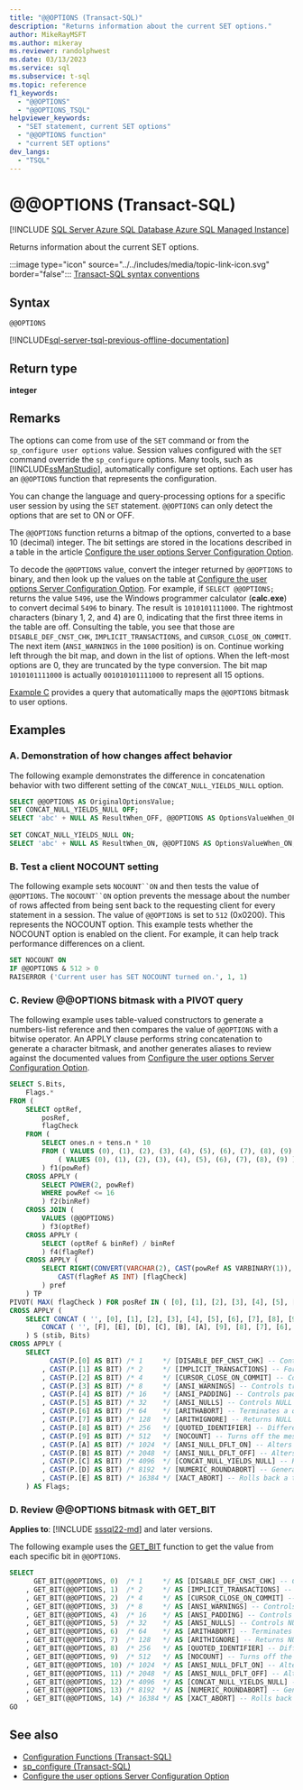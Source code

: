 ```yaml
---
title: "@@OPTIONS (Transact-SQL)"
description: "Returns information about the current SET options."
author: MikeRayMSFT
ms.author: mikeray
ms.reviewer: randolphwest
ms.date: 03/13/2023
ms.service: sql
ms.subservice: t-sql
ms.topic: reference
f1_keywords:
  - "@@OPTIONS"
  - "@@OPTIONS_TSQL"
helpviewer_keywords:
  - "SET statement, current SET options"
  - "@@OPTIONS function"
  - "current SET options"
dev_langs:
  - "TSQL"
---
```

# @@OPTIONS (Transact-SQL)

[!INCLUDE [SQL Server Azure SQL Database Azure SQL Managed Instance](../../includes/applies-to-version/sql-asdb-asdbmi.md)]

Returns information about the current SET options.

:::image type="icon" source="../../includes/media/topic-link-icon.svg" border="false"::: [Transact-SQL syntax conventions](../../t-sql/language-elements/transact-sql-syntax-conventions-transact-sql.md)

## Syntax

```syntaxsql
@@OPTIONS
```

[!INCLUDE[sql-server-tsql-previous-offline-documentation](../../includes/sql-server-tsql-previous-offline-documentation.md)]

## Return type

**integer**

## Remarks

The options can come from use of the `SET` command or from the `sp_configure user options` value. Session values configured with the `SET` command override the `sp_configure` options. Many tools, such as [!INCLUDE[ssManStudio](../../includes/ssmanstudio-md.md)], automatically configure set options. Each user has an `@@OPTIONS` function that represents the configuration.

You can change the language and query-processing options for a specific user session by using the `SET` statement. `@@OPTIONS` can only detect the options that are set to ON or OFF.

The `@@OPTIONS` function returns a bitmap of the options, converted to a base 10 (decimal) integer. The bit settings are stored in the locations described in a table in the article [Configure the user options Server Configuration Option](../../database-engine/configure-windows/configure-the-user-options-server-configuration-option.md).

To decode the `@@OPTIONS` value, convert the integer returned by `@@OPTIONS` to binary, and then look up the values on the table at [Configure the user options Server Configuration Option](../../database-engine/configure-windows/configure-the-user-options-server-configuration-option.md). For example, if `SELECT @@OPTIONS;` returns the value `5496`, use the Windows programmer calculator (**calc.exe**) to convert decimal `5496` to binary. The result is `1010101111000`. The rightmost characters (binary 1, 2, and 4) are 0, indicating that the first three items in the table are off. Consulting the table, you see that those are `DISABLE_DEF_CNST_CHK`, `IMPLICIT_TRANSACTIONS`, and `CURSOR_CLOSE_ON_COMMIT`. The next item (`ANSI_WARNINGS` in the `1000` position) is on. Continue working left through the bit map, and down in the list of options. When the left-most options are 0, they are truncated by the type conversion. The bit map `1010101111000` is actually `001010101111000` to represent all 15 options.

[Example C](#c-review-options-bitmask-with-a-pivot-query) provides a query that automatically maps the `@@OPTIONS` bitmask to user options.

## Examples

### A. Demonstration of how changes affect behavior

The following example demonstrates the difference in concatenation behavior with two different setting of the `CONCAT_NULL_YIELDS_NULL` option.

```sql
SELECT @@OPTIONS AS OriginalOptionsValue;
SET CONCAT_NULL_YIELDS_NULL OFF;
SELECT 'abc' + NULL AS ResultWhen_OFF, @@OPTIONS AS OptionsValueWhen_OFF;
  
SET CONCAT_NULL_YIELDS_NULL ON;
SELECT 'abc' + NULL AS ResultWhen_ON, @@OPTIONS AS OptionsValueWhen_ON;
```

### B. Test a client NOCOUNT setting

The following example sets `NOCOUNT``ON` and then tests the value of `@@OPTIONS`. The `NOCOUNT``ON` option prevents the message about the number of rows affected from being sent back to the requesting client for every statement in a session. The value of `@@OPTIONS` is set to `512` (0x0200). This represents the NOCOUNT option. This example tests whether the NOCOUNT option is enabled on the client. For example, it can help track performance differences on a client.

```sql
SET NOCOUNT ON
IF @@OPTIONS & 512 > 0
RAISERROR ('Current user has SET NOCOUNT turned on.', 1, 1)
```

### C. Review @@OPTIONS bitmask with a PIVOT query

The following example uses table-valued constructors to generate a numbers-list reference and then compares the value of `@@OPTIONS` with a bitwise operator. An APPLY clause performs string concatenation to generate a character bitmask, and another generates aliases to review against the documented values from [Configure the user options Server Configuration Option](../../database-engine/configure-windows/configure-the-user-options-server-configuration-option.md).

```sql
SELECT S.Bits,
    Flags.*
FROM (
    SELECT optRef,
        posRef,
        flagCheck
    FROM (
        SELECT ones.n + tens.n * 10
        FROM ( VALUES (0), (1), (2), (3), (4), (5), (6), (7), (8), (9) ) ones(n),
            ( VALUES (0), (1), (2), (3), (4), (5), (6), (7), (8), (9) ) tens(n)
        ) f1(powRef)
    CROSS APPLY (
        SELECT POWER(2, powRef)
        WHERE powRef <= 16
        ) f2(binRef)
    CROSS JOIN (
        VALUES (@@OPTIONS)
        ) f3(optRef)
    CROSS APPLY (
        SELECT (optRef & binRef) / binRef
        ) f4(flagRef)
    CROSS APPLY (
        SELECT RIGHT(CONVERT(VARCHAR(2), CAST(powRef AS VARBINARY(1)), 2), 1) [posRef],
            CAST(flagRef AS INT) [flagCheck]
        ) pref
    ) TP
PIVOT( MAX( flagCheck ) FOR posRef IN ( [0], [1], [2], [3], [4], [5], [6], [7], [8], [9], [A], [B], [C], [D], [E], [F] )) P
CROSS APPLY (
    SELECT CONCAT ( '', [0], [1], [2], [3], [4], [5], [6], [7], [8], [9], [A], [B], [C], [D], [E], [F] ),
        CONCAT ( '', [F], [E], [D], [C], [B], [A], [9], [8], [7], [6], [5], [4], [3], [2], [1], [0] )
    ) S (stib, Bits)
CROSS APPLY (
    SELECT
          CAST(P.[0] AS BIT) /* 1     */ [DISABLE_DEF_CNST_CHK] -- Controls interim or deferred constraint checking.
        , CAST(P.[1] AS BIT) /* 2     */ [IMPLICIT_TRANSACTIONS] -- For dblib network library connections, controls whether a transaction is started implicitly when a statement is executed. The IMPLICIT_TRANSACTIONS setting has no effect on ODBC or OLEDB connections.
        , CAST(P.[2] AS BIT) /* 4     */ [CURSOR_CLOSE_ON_COMMIT] -- Controls behavior of cursors after a commit operation has been performed.
        , CAST(P.[3] AS BIT) /* 8     */ [ANSI_WARNINGS] -- Controls truncation and NULL in aggregate warnings.
        , CAST(P.[4] AS BIT) /* 16    */ [ANSI_PADDING] -- Controls padding of fixed-length variables.
        , CAST(P.[5] AS BIT) /* 32    */ [ANSI_NULLS] -- Controls NULL handling when using equality operators.
        , CAST(P.[6] AS BIT) /* 64    */ [ARITHABORT] -- Terminates a query when an overflow or divide-by-zero error occurs during query execution.
        , CAST(P.[7] AS BIT) /* 128   */ [ARITHIGNORE] -- Returns NULL when an overflow or divide-by-zero error occurs during a query.
        , CAST(P.[8] AS BIT) /* 256   */ [QUOTED_IDENTIFIER] -- Differentiates between single and double quotation marks when evaluating an expression.
        , CAST(P.[9] AS BIT) /* 512   */ [NOCOUNT] -- Turns off the message returned at the end of each statement that states how many rows were affected.
        , CAST(P.[A] AS BIT) /* 1024  */ [ANSI_NULL_DFLT_ON] -- Alters the session's behavior to use ANSI compatibility for nullability. New columns defined without explicit nullability are defined to allow nulls.
        , CAST(P.[B] AS BIT) /* 2048  */ [ANSI_NULL_DFLT_OFF] -- Alters the session's behavior not to use ANSI compatibility for nullability. New columns defined without explicit nullability do not allow nulls.
        , CAST(P.[C] AS BIT) /* 4096  */ [CONCAT_NULL_YIELDS_NULL] -- Returns NULL when concatenating a NULL value with a string.
        , CAST(P.[D] AS BIT) /* 8192  */ [NUMERIC_ROUNDABORT] -- Generates an error when a loss of precision occurs in an expression.
        , CAST(P.[E] AS BIT) /* 16384 */ [XACT_ABORT] -- Rolls back a transaction if a Transact-SQL statement raises a run-time error.*/
    ) AS Flags;
```

### D. Review @@OPTIONS bitmask with GET_BIT

**Applies to**: [!INCLUDE [sssql22-md](../../includes/sssql22-md.md)] and later versions.

The following example uses the [GET_BIT](get-bit-transact-sql.md) function to get the value from each specific bit in `@@OPTIONS`.

```sql
SELECT
      GET_BIT(@@OPTIONS, 0)  /* 1     */ AS [DISABLE_DEF_CNST_CHK] -- Controls interim or deferred constraint checking.
    , GET_BIT(@@OPTIONS, 1)  /* 2     */ AS [IMPLICIT_TRANSACTIONS] -- For dblib network library connections, controls whether a transaction is started implicitly when a statement is executed. The IMPLICIT_TRANSACTIONS setting has no effect on ODBC or OLEDB connections.
    , GET_BIT(@@OPTIONS, 2)  /* 4     */ AS [CURSOR_CLOSE_ON_COMMIT] -- Controls behavior of cursors after a commit operation has been performed.
    , GET_BIT(@@OPTIONS, 3)  /* 8     */ AS [ANSI_WARNINGS] -- Controls truncation and NULL in aggregate warnings.
    , GET_BIT(@@OPTIONS, 4)  /* 16    */ AS [ANSI_PADDING] -- Controls padding of fixed-length variables.
    , GET_BIT(@@OPTIONS, 5)  /* 32    */ AS [ANSI_NULLS] -- Controls NULL handling when using equality operators.
    , GET_BIT(@@OPTIONS, 6)  /* 64    */ AS [ARITHABORT] -- Terminates a query when an overflow or divide-by-zero error occurs during query execution.
    , GET_BIT(@@OPTIONS, 7)  /* 128   */ AS [ARITHIGNORE] -- Returns NULL when an overflow or divide-by-zero error occurs during a query.
    , GET_BIT(@@OPTIONS, 8)  /* 256   */ AS [QUOTED_IDENTIFIER] -- Differentiates between single and double quotation marks when evaluating an expression.
    , GET_BIT(@@OPTIONS, 9)  /* 512   */ AS [NOCOUNT] -- Turns off the message returned at the end of each statement that states how many rows were affected.
    , GET_BIT(@@OPTIONS, 10) /* 1024  */ AS [ANSI_NULL_DFLT_ON] -- Alters the session's behavior to use ANSI compatibility for nullability. New columns defined without explicit nullability are defined to allow nulls.
    , GET_BIT(@@OPTIONS, 11) /* 2048  */ AS [ANSI_NULL_DFLT_OFF] -- Alters the session's behavior not to use ANSI compatibility for nullability. New columns defined without explicit nullability do not allow nulls.
    , GET_BIT(@@OPTIONS, 12) /* 4096  */ AS [CONCAT_NULL_YIELDS_NULL] -- Returns NULL when concatenating a NULL value with a string.
    , GET_BIT(@@OPTIONS, 13) /* 8192  */ AS [NUMERIC_ROUNDABORT] -- Generates an error when a loss of precision occurs in an expression.
    , GET_BIT(@@OPTIONS, 14) /* 16384 */ AS [XACT_ABORT] -- Rolls back a transaction if a Transact-SQL statement raises a run-time error.*/
GO
```

## See also

- [Configuration Functions (Transact-SQL)](configuration-functions-transact-sql.md)
- [sp_configure (Transact-SQL)](../../relational-databases/system-stored-procedures/sp-configure-transact-sql.md)
- [Configure the user options Server Configuration Option](../../database-engine/configure-windows/configure-the-user-options-server-configuration-option.md)
